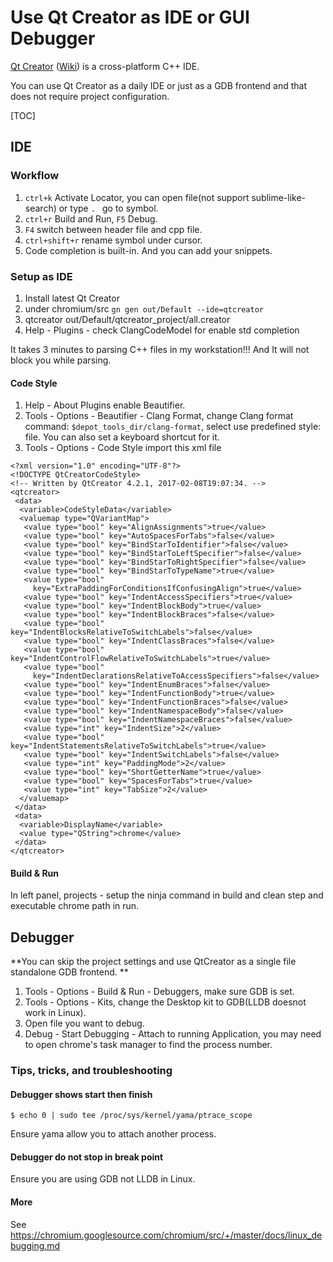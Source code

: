 # Use Qt Creator as IDE or GUI Debugger

[Qt Creator](https://www.qt.io/ide/)
([Wiki](https://en.wikipedia.org/wiki/Qt_Creator)) is a cross-platform C++ IDE.

You can use Qt Creator as a daily IDE or just as a GDB frontend and that does
not require project configuration.

[TOC]

## IDE

### Workflow

1. `ctrl+k` Activate Locator, you can open file(not support sublime-like-search)
   or type `. ` go to symbol.
2. `ctrl+r` Build and Run, `F5` Debug.
3. `F4` switch between header file and cpp file.
4. `ctrl+shift+r` rename symbol under cursor.
5. Code completion is built-in. And you can add your snippets.

### Setup as IDE

1. Install latest Qt Creator
2. under chromium/src `gn gen out/Default --ide=qtcreator`
3. qtcreator out/Default/qtcreator_project/all.creator
4. Help - Plugins - check ClangCodeModel for enable std completion

It takes 3 minutes to parsing C++ files in my workstation!!! And It will not
block you while parsing.

#### Code Style

1. Help - About Plugins enable Beautifier.
2. Tools - Options - Beautifier - Clang Format, 
   change Clang format command: `$depot_tools_dir/clang-format`, select use
   predefined style: file. You can also set a keyboard shortcut for it.
3. Tools - Options - Code Style import this xml file

```
<?xml version="1.0" encoding="UTF-8"?>
<!DOCTYPE QtCreatorCodeStyle>
<!-- Written by QtCreator 4.2.1, 2017-02-08T19:07:34. -->
<qtcreator>
 <data>
  <variable>CodeStyleData</variable>
  <valuemap type="QVariantMap">
   <value type="bool" key="AlignAssignments">true</value>
   <value type="bool" key="AutoSpacesForTabs">false</value>
   <value type="bool" key="BindStarToIdentifier">false</value>
   <value type="bool" key="BindStarToLeftSpecifier">false</value>
   <value type="bool" key="BindStarToRightSpecifier">false</value>
   <value type="bool" key="BindStarToTypeName">true</value>
   <value type="bool"
     key="ExtraPaddingForConditionsIfConfusingAlign">true</value>
   <value type="bool" key="IndentAccessSpecifiers">true</value>
   <value type="bool" key="IndentBlockBody">true</value>
   <value type="bool" key="IndentBlockBraces">false</value>
   <value type="bool" key="IndentBlocksRelativeToSwitchLabels">false</value>
   <value type="bool" key="IndentClassBraces">false</value>
   <value type="bool" key="IndentControlFlowRelativeToSwitchLabels">true</value>
   <value type="bool"
     key="IndentDeclarationsRelativeToAccessSpecifiers">false</value>
   <value type="bool" key="IndentEnumBraces">false</value>
   <value type="bool" key="IndentFunctionBody">true</value>
   <value type="bool" key="IndentFunctionBraces">false</value>
   <value type="bool" key="IndentNamespaceBody">false</value>
   <value type="bool" key="IndentNamespaceBraces">false</value>
   <value type="int" key="IndentSize">2</value>
   <value type="bool" key="IndentStatementsRelativeToSwitchLabels">true</value>
   <value type="bool" key="IndentSwitchLabels">false</value>
   <value type="int" key="PaddingMode">2</value>
   <value type="bool" key="ShortGetterName">true</value>
   <value type="bool" key="SpacesForTabs">true</value>
   <value type="int" key="TabSize">2</value>
  </valuemap>
 </data>
 <data>
  <variable>DisplayName</variable>
  <value type="QString">chrome</value>
 </data>
</qtcreator>
```

#### Build & Run

In left panel, projects - setup the ninja command in build and clean step and
executable chrome path in run.

## Debugger

**You can skip the project settings and use QtCreator as a single file
standalone GDB frontend. **

1. Tools - Options - Build & Run - Debuggers, make sure GDB is set.
2. Tools - Options - Kits, change the Desktop kit to GDB(LLDB doesnot work in
  Linux).
3. Open file you want to debug.
4. Debug - Start Debugging - Attach to running Application, you may need to
  open chrome's task manager to find the process number.

### Tips, tricks, and troubleshooting

#### Debugger shows start then finish

```
$ echo 0 | sudo tee /proc/sys/kernel/yama/ptrace_scope
```

Ensure yama allow you to attach another process.

#### Debugger do not stop in break point

Ensure you are using GDB not LLDB in Linux.

#### More

See
https://chromium.googlesource.com/chromium/src/+/master/docs/linux_debugging.md